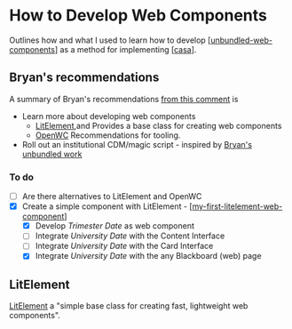 # How to Develop Web Components

Outlines how and what I used to learn how to develop [[unbundled-web-components]] as a method for implementing [[casa]].

## Bryan's recommendations

A summary of Bryan's recommendations [from this comment](https://djon.es/blog/2020/08/01/pondering-if-and-how-hax-web-components-fit-in-blackboard/) is

- Learn more about developing web components
  - [LitElement](https://lit-element.polymer-project.org/try),and
    Provides a base class for creating web components
  - [OpenWC](https://open-wc.org/)
    Recommendations for tooling.
- Roll out an institutional CDM/magic script - inspired by [Bryan's unbundled work](https://github.com/elmsln/unbundled-webcomponents)

### To do

- [ ] Are there alternatives to LitElement and OpenWC
- [X] Create a simple component with LitElement - [[my-first-litelement-web-component]]
  - [X] Develop *Trimester Date* as web component
  - [ ] Integrate *University Date* with the Content Interface
  - [ ] Integrate *University Date* with the Card Interface
  - [X] Integrate *University Date* with the any Blackboard (web) page

## LitElement

[LitElement](https://lit-element.polymer-project.org/) a "simple base class for creating fast, lightweight web components".


[//begin]: # "Autogenerated link references for markdown compatibility"
[unbundled-web-components]: <Web development/unbundled-web-components> "Unbundled web components"
[casa]: CASA/casa "Contextually Appropriate Scaffolding Assemblages (CASA)"
[my-first-litelement-web-component]: <Web development/my-first-litelement-web-component> "My First LitElement Web Component"
[//end]: # "Autogenerated link references"
